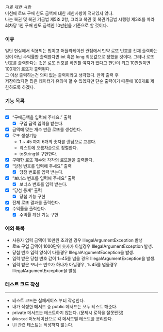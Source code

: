 *자율 제한 사항*   
미션에 로또 구매 한도 금액에 대한 제한사항이 적혀있지 않다.  
나는 복권 및 복권 기금법 제5조 2항, 그리고 복권 및 복권기금법 시행령 제3조를 따라 회차당 1인 구매 한도 금액인 10만원을 기준으로 할 것이다.

### 이유   
일단 현실에서 적용되는 법이고 어플리케이션 관점에서 만약
로또 번호를 전체 출력하는것이 아닌 수익률만 출력한다면 int 혹은 long
최댓값으로 정했을 것이다. 그러나 로또 번호를 출력한다는 것은 로또 번호를 확인할 여지가 있다고 판단이 되고 10만원이면 100개의 로또가 출력된다.   
그 이상 출력하는건 의미 없는 출력이라고 생각했다. 만약 출력 후   
저장이었다면 많은 데이터가 유의미 할 수 있겠지만 단순 출력이기 때문에 100개로 제한하도록 하겠다.

### 기능 목록

---

- [x] “구매금액을 입력해 주세요.” 출력
    - [x] 구입 금액 입력을 받는다.
- [x] 금액에 맞는 개수 만큼 로또를 생성한다.
- [x] 로또 생성기능
    - 1 ~ 45 까지 6개의 숫자를 랜덤으로 고른다.
    - 리스트에 오름차순으로 정렬한다.
    - toString을 구현한다.
- [x] 구매한 로또 개수와 각각의 로또들을 출력한다.
- [x] “당첨 번호를 입력해 주세요” 출력
    - [x] 당첨 번호를 입력 받는다.
- [x] “보너스 번호를 입력해 주세요” 출력
    - [x] 보너스 번호를 입력 받는다.
- [x] “당첨 통계” 출력
    - [x] 당첨 기능 구현
- [x] 전체 로또 결과를 출력한다.
- [x] 수익률을 출력한다.
    - [x] 수익률 계산 기능 구현

### 예외 목록

- 사용자 입력 금액이 10만원 초과일 경우 IllegalArgumentException 발생
- 로또 구입 금액이 1000단위 숫자가 아닐경우 IllegalArgumentException 발생.
- 당첨 번호 입력 양식이 다를경우 IllegalArgumentException을 발생.
- 입력 받은 당첨 번호 값이 1~45를 넘을 경우 IllegalArgumentException을 발생.
- 입력 받은 보너스 번호가 하나가 아닐경우, 1~45를 넘을경우 IllegalArgumentException을 발생.

### 테스트 코드 작성

---

- 테스트 코드는 실패케이스 부터 작성한다.
- 내가 작성한 메서드 중  public 메서드는 모두 테스트 해준다.
- private 메서드는 테스트하지 않는다. (문제시 로직을 잘못짠것)
- `@Nested` 어노테이션으로 각 메서드별 테스트를 분리한다.
- UI 관련 테스트는 작성하지 않는다.
